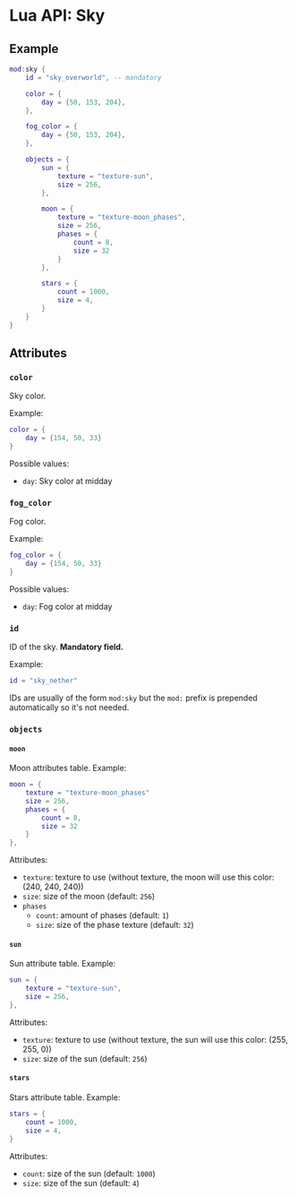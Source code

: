 # Lua API: Sky

## Example

```lua
mod:sky {
	id = "sky_overworld", -- mandatory

	color = {
		day = {50, 153, 204},
	},

	fog_color = {
		day = {50, 153, 204},
	},

	objects = {
		sun = {
			texture = "texture-sun",
			size = 256,
		},

		moon = {
			texture = "texture-moon_phases",
			size = 256,
			phases = {
				count = 8,
				size = 32
			}
		},

		stars = {
			count = 1000,
			size = 4,
		}
	}
}
```

## Attributes

### `color`

Sky color.

Example:
```lua
color = {
	day = {154, 50, 33}
}
```

Possible values:

- `day`: Sky color at midday

### `fog_color`

Fog color.

Example:
```lua
fog_color = {
	day = {154, 50, 33}
}
```

Possible values:

- `day`: Fog color at midday

### `id`

ID of the sky. **Mandatory field.**

Example:
```lua
id = "sky_nether"
```

IDs are usually of the form `mod:sky` but the `mod:` prefix is prepended automatically so it's not needed.

### `objects`

#### `moon`

Moon attributes table. Example:
```lua
moon = {
	texture = "texture-moon_phases"
	size = 256,
	phases = {
		count = 8,
		size = 32
	}
},
```

Attributes:

- `texture`: texture to use (without texture, the moon will use this color: (240, 240, 240))
- `size`: size of the moon (default: `256`)
- `phases`
    - `count`: amount of phases (default: `1`)
    - `size`: size of the phase texture (default: `32`)

#### `sun`

Sun attribute table. Example:
```lua
sun = {
	texture = "texture-sun",
	size = 256,
},
```

Attributes:

- `texture`: texture to use (without texture, the sun will use this color: (255, 255, 0))
- `size`: size of the sun (default: `256`)

#### `stars`

Stars attribute table. Example:
```lua
stars = {
	count = 1000,
	size = 4,
}
```

Attributes:

- `count`: size of the sun (default: `1000`)
- `size`: size of the sun (default: `4`)

